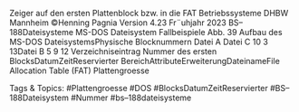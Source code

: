 Zeiger auf den ersten Plattenblock bzw. in die FAT
Betriebssysteme DHBW Mannheim ©Henning Pagnia Version 4.23 Fr¨uhjahr 2023 BS–188Dateisysteme MS-DOS Dateisystem Fallbeispiele
Abb. 39 Aufbau des MS-DOS DateisystemsPhysische Blocknummern
Datei A Datei C 10 3 13Datei B 5 9 12 Verzeichniseintrag
Nummer des ersten BlocksDatumZeitReservierter BereichAttributeErweiterungDateinameFile Allocation Table (FAT) Plattengroesse

   Tags & Topics:
   #Plattengroesse
   #DOS
   #BlocksDatumZeitReservierter
   #BS–188Dateisystem
   #Nummer
   #bs–188dateisysteme